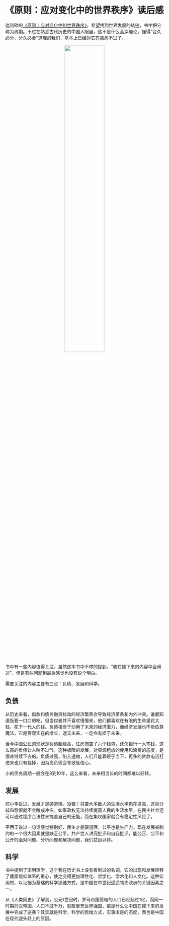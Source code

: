 # 《原则：应对变化中的世界秩序》读后感

达利欧的[《原则：应对变化中的世界秩序》](https://book.douban.com/subject/35732136/)，希望找到世界发展的轨迹，书中把它称为周期。不过在熟悉古代历史的中国人眼里，这不是什么高深理论，懂得“合久必分，分久必合”道理的我们，基本上已经对它在熟悉不过了。

<center>
<img src="https://weipeng2k.github.io/lunatic-diary/resources/principle/book.jpg" width="50%" />
</center>

书中有一些内容值得关注，虽然这本书中不停的提到，“我在接下来的内容中会阐述”，但是有些问题到最后感觉也没有说个明白。

需要关注的内容主要有三点：负债、发展和科学。

## 负债

从历史来看，借款和债务融资拉动的经济繁荣会导致经济萧条和内外冲突。谁都知道饭要一口口的吃，但当权者并不喜欢慢慢来，他们都喜欢在有限的生命里花大钱，花下一代人的钱。负债相当于动用了未来的经济潜力，而经济发展也不能依靠魔法，它是客观实在的增长，透支未来，一定会有损于未来。

当今中国公民的现状是负债超级高，住房掏空了六个钱包，还欠银行一大笔钱，这么高的负债让人喘不过气。这种极限的发展，对资源粗放的使用和浪费的态度，是很难继续下去的。负债过高，陷入通缩，人们只能着眼于当下，再多的贷款电话打进来也只有挂掉，因为高负债会导致低信心。

小的债务周期一般会在8到10年，这么来看，未来相当长的时间都难以好转。

## 发展

邓小平说过，发展才是硬道理。没错！只要大多数人的生活水平仍在提高，这些分歧和怨恨就不会酿成冲突。如果政权无法持续提高人民的生活水平，在民主社会还可以通过程序合法性来掩盖自己的无能，而在集权国家就会有稳定性风险了。

平西王说过一句话感觉特别好，民生才是硬道理，公平也是生产力。现在发展被制约的一个很大因素就是缺乏公平。共产党人讲究批评和自我批评，能公正、公平和公开的面对问题、分析问题和解决问题，我们拭目以待。

## 科学

书中提到了宋明理学，这个我在历史书上没有看到过的名词。它的出现和发展转移了儒家信仰体系的重心，使之变得更加理性化、哲学化、学术化和人文化。这种实用的、以证据为基础的科学思维方式，是中国在中世纪遥遥领先欧洲的关键因素之一。

从《人类简史》了解到，公元1世纪时，罗马帝国管辖的人口已经超过1亿，而同一时期的汉帝国，人口不过千万，就敢冒充世界强国，那是什么让中国在接下来的发展中完成了逆袭？其实就是科学，科学的思维方式，实事求是的态度，而也是中国在现代迎头赶上的原因。

